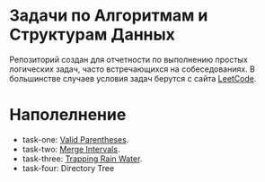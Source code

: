 # Задачи по Алгоритмам и Структурам Данных

Репозиторий создан для отчетности по выполнению простых логических задач, часто встречающихся на собеседованиях. В большинстве случаев условия задач берутся с сайта [LeetCode](https://leetcode.com/problemset/all/).

# Наполелнение

- task-one: [Valid Parentheses](https://leetcode.com/problems/valid-parentheses/).
- task-two: [Merge Intervals](https://leetcode.com/problems/merge-intervals/). 
- task-three: [Trapping Rain Water](https://leetcode.com/problems/trapping-rain-water/).
- task-four: Directory Tree

